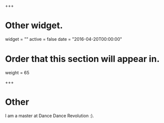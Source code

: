 +++
# Other widget.
widget = ""
active = false
date = "2016-04-20T00:00:00"

# Order that this section will appear in.
weight = 65

+++

# Other

I am a master at Dance Dance Revolution :).